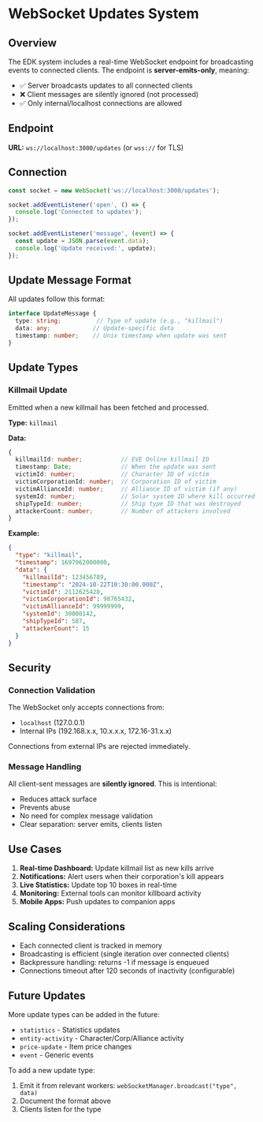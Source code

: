 # WebSocket Updates System

## Overview

The EDK system includes a real-time WebSocket endpoint for broadcasting events to connected clients. The endpoint is **server-emits-only**, meaning:

- ✅ Server broadcasts updates to all connected clients
- ❌ Client messages are silently ignored (not processed)
- ✅ Only internal/localhost connections are allowed

## Endpoint

**URL:** `ws://localhost:3000/updates` (or `wss://` for TLS)

## Connection

```javascript
const socket = new WebSocket('ws://localhost:3000/updates');

socket.addEventListener('open', () => {
  console.log('Connected to updates');
});

socket.addEventListener('message', (event) => {
  const update = JSON.parse(event.data);
  console.log('Update received:', update);
});
```

## Update Message Format

All updates follow this format:

```typescript
interface UpdateMessage {
  type: string;          // Type of update (e.g., "killmail")
  data: any;            // Update-specific data
  timestamp: number;    // Unix timestamp when update was sent
}
```

## Update Types

### Killmail Update

Emitted when a new killmail has been fetched and processed.

**Type:** `killmail`

**Data:**

```typescript
{
  killmailId: number;           // EVE Online killmail ID
  timestamp: Date;              // When the update was sent
  victimId: number;             // Character ID of victim
  victimCorporationId: number;  // Corporation ID of victim
  victimAllianceId: number;     // Alliance ID of victim (if any)
  systemId: number;             // Solar system ID where kill occurred
  shipTypeId: number;           // Ship type ID that was destroyed
  attackerCount: number;        // Number of attackers involved
}
```

**Example:**

```json
{
  "type": "killmail",
  "timestamp": 1697962000000,
  "data": {
    "killmailId": 123456789,
    "timestamp": "2024-10-22T10:30:00.000Z",
    "victimId": 2112625428,
    "victimCorporationId": 98765432,
    "victimAllianceId": 99999999,
    "systemId": 30000142,
    "shipTypeId": 587,
    "attackerCount": 15
  }
}
```

## Security

### Connection Validation

The WebSocket only accepts connections from:

- `localhost` (127.0.0.1)
- Internal IPs (192.168.x.x, 10.x.x.x, 172.16-31.x.x)

Connections from external IPs are rejected immediately.

### Message Handling

All client-sent messages are **silently ignored**. This is intentional:

- Reduces attack surface
- Prevents abuse
- No need for complex message validation
- Clear separation: server emits, clients listen

## Use Cases

1. **Real-time Dashboard:** Update killmail list as new kills arrive
2. **Notifications:** Alert users when their corporation's kill appears
3. **Live Statistics:** Update top 10 boxes in real-time
4. **Monitoring:** External tools can monitor killboard activity
5. **Mobile Apps:** Push updates to companion apps

## Scaling Considerations

- Each connected client is tracked in memory
- Broadcasting is efficient (single iteration over connected clients)
- Backpressure handling: returns -1 if message is enqueued
- Connections timeout after 120 seconds of inactivity (configurable)

## Future Updates

More update types can be added in the future:

- `statistics` - Statistics updates
- `entity-activity` - Character/Corp/Alliance activity
- `price-update` - Item price changes
- `event` - Generic events

To add a new update type:

1. Emit it from relevant workers: `webSocketManager.broadcast("type", data)`
2. Document the format above
3. Clients listen for the type

